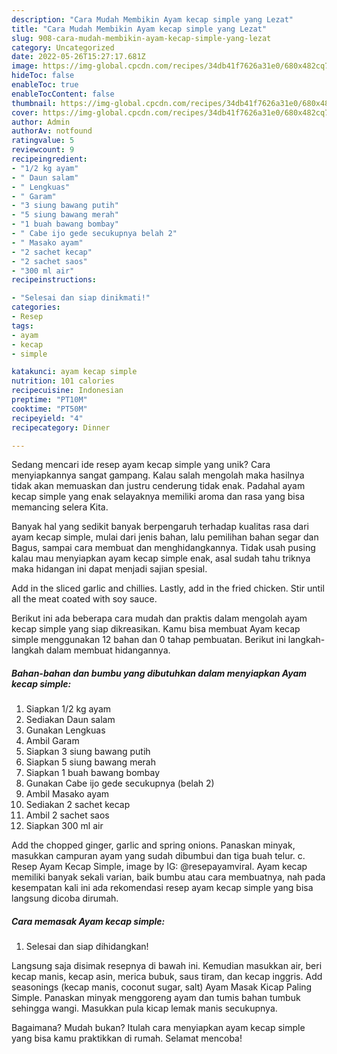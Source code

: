 ```yaml
---
description: "Cara Mudah Membikin Ayam kecap simple yang Lezat"
title: "Cara Mudah Membikin Ayam kecap simple yang Lezat"
slug: 908-cara-mudah-membikin-ayam-kecap-simple-yang-lezat
category: Uncategorized
date: 2022-05-26T15:27:17.681Z
image: https://img-global.cpcdn.com/recipes/34db41f7626a31e0/680x482cq70/ayam-kecap-simple-foto-resep-utama.jpg
hideToc: false
enableToc: true
enableTocContent: false
thumbnail: https://img-global.cpcdn.com/recipes/34db41f7626a31e0/680x482cq70/ayam-kecap-simple-foto-resep-utama.jpg
cover: https://img-global.cpcdn.com/recipes/34db41f7626a31e0/680x482cq70/ayam-kecap-simple-foto-resep-utama.jpg
author: Admin
authorAv: notfound
ratingvalue: 5
reviewcount: 9
recipeingredient:
- "1/2 kg ayam"
- " Daun salam"
- " Lengkuas"
- " Garam"
- "3 siung bawang putih"
- "5 siung bawang merah"
- "1 buah bawang bombay"
- " Cabe ijo gede secukupnya belah 2"
- " Masako ayam"
- "2 sachet kecap"
- "2 sachet saos"
- "300 ml air"
recipeinstructions:

- "Selesai dan siap dinikmati!"
categories:
- Resep
tags:
- ayam
- kecap
- simple

katakunci: ayam kecap simple 
nutrition: 101 calories
recipecuisine: Indonesian
preptime: "PT10M"
cooktime: "PT50M"
recipeyield: "4"
recipecategory: Dinner

---
```





Sedang mencari ide resep ayam kecap simple yang unik? Cara menyiapkannya sangat gampang. Kalau salah mengolah maka hasilnya tidak akan memuaskan dan justru cenderung tidak enak. Padahal ayam kecap simple yang enak selayaknya memiliki aroma dan rasa yang bisa memancing selera Kita.





Banyak hal yang sedikit banyak berpengaruh terhadap kualitas rasa dari ayam kecap simple, mulai dari jenis bahan, lalu pemilihan bahan segar dan Bagus, sampai cara membuat dan menghidangkannya. Tidak usah pusing kalau mau menyiapkan ayam kecap simple enak,      asal sudah tahu triknya maka hidangan ini dapat menjadi sajian spesial.














Add in the sliced garlic and chillies. Lastly, add in the fried chicken. Stir until all the meat coated with soy sauce.






Berikut ini ada beberapa cara mudah dan praktis dalam mengolah ayam kecap simple yang siap dikreasikan. Kamu bisa membuat Ayam kecap simple menggunakan 12 bahan dan 0 tahap pembuatan. Berikut ini langkah-langkah dalam membuat hidangannya.

<!--inarticleads1-->

##### Bahan-bahan dan bumbu yang dibutuhkan dalam menyiapkan Ayam kecap simple:

1. Siapkan 1/2 kg ayam
1. Sediakan  Daun salam
1. Gunakan  Lengkuas
1. Ambil  Garam
1. Siapkan 3 siung bawang putih
1. Siapkan 5 siung bawang merah
1. Siapkan 1 buah bawang bombay
1. Gunakan  Cabe ijo gede secukupnya (belah 2)
1. Ambil  Masako ayam
1. Sediakan 2 sachet kecap
1. Ambil 2 sachet saos
1. Siapkan 300 ml air


Add the chopped ginger, garlic and spring onions. Panaskan minyak, masukkan campuran ayam yang sudah dibumbui dan tiga buah telur. c. Resep Ayam Kecap Simple, image by IG: @resepayamviral. Ayam kecap memiliki banyak sekali varian, baik bumbu atau cara membuatnya, nah pada kesempatan kali ini ada rekomendasi resep ayam kecap simple yang bisa langsung dicoba dirumah. 

<!--inarticleads2-->

##### Cara memasak Ayam kecap simple:


1. Selesai dan siap dihidangkan!

Langsung saja disimak resepnya di bawah ini. Kemudian masukkan air, beri kecap manis, kecap asin, merica bubuk, saus tiram, dan kecap inggris. Add seasonings (kecap manis, coconut sugar, salt) Ayam Masak Kicap Paling Simple. Panaskan minyak menggoreng ayam dan tumis bahan tumbuk sehingga wangi. Masukkan pula kicap lemak manis secukupnya. 

Bagaimana? Mudah bukan? Itulah cara menyiapkan ayam kecap simple yang bisa kamu praktikkan di rumah. Selamat mencoba!

